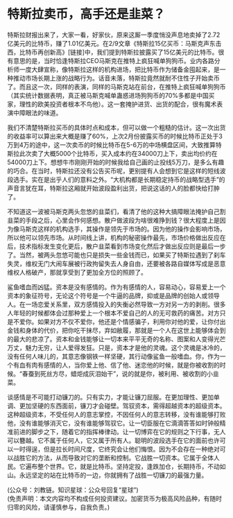 # 特斯拉卖币，高手还是韭菜？

特斯拉财报出来了，大家一看，好家伙，原来这厮一季度悄没声息地卖掉了2.72亿美元的比特币，赚了1.01亿美元。在2/9文章《特斯拉15亿买币：马斯克声东击西，比特币再创新高》[链接]中，我们提到特斯拉披露买了15亿美元的比特币。很有意思的是，当时恰逢特斯拉CEO马斯克在推特上疯狂喊单狗狗币。业内各路分析师一度大肆宣称，像特斯拉这样的机构进场，把比特币作为储备金囤起来，是一种推动市场长期上涨的战略行为。话音未落，特斯拉竟然就耐不住性子开始卖币了。而且这一次，同样的表演，同样的马斯克站在前台，在推特上疯狂喊单狗狗币（其实统计数据表明，真正被马斯克喊单蛊惑进场狗狗币的70%多都是中国买家，理性的欧美投资者根本不鸟他）。这一套掩护进货、出货的配合，很有魔术表演中障眼法的味道。

我们不清楚特斯拉买币的具体时点和成本，但可以做一个粗糙的估计。这一次出货的收益率可以算出来大概是赚了60%，上次2月份披露买币的时候比特币正处于3万到4万的途中，这一次卖币的时候比特币在5-6万的中场横盘区间，大致推算特斯拉此次卖了大概5000个比特币，买入成本约在34000刀上下，卖出均价约在54000刀上下。想想牛市刚刚开始的时候我给自己画的止投线5万刀，是多么有趣的巧合。在当时，特斯拉还没有公告买币呢，更别提有人会想到它是这样的短线波段选手。实在是出乎人们的意料之外。“大机构都是长期稳定持币的战略型选手”的声音言犹在耳，特斯拉这厢就开始波段盈利出货，把说这话的人的脸都快给打肿了。

不知道这一波被马斯克两头忽悠的韭菜们，看清了他的这种大搞障眼法掩护自己割韭菜的手段之后，心里会作何感想。散户做波段为啥很难挣到钱？很大程度上是因为像马斯克这样的机构选手，其操作是领先于市场的。因为他的操作会影响市场，所以他可以领先市场。从时间线上讲，机构的秘密操作最先，市场价格做出反应在后，技术指标发生变化更后，散户韭菜看到市场变化然后才做出反应则是最后一步了。当然，被两头忽悠可能也只是损失一些金钱而已，如果买了特斯拉遇到了刹车失灵，维权无门大闹车展被行政拘留失去人身自由，还要被各路自媒体写成是恶意维权人格破产，那就享受到了更加全方位的照顾了。

鲨鱼嗜血而凶猛。资本是没有感情的。作为有感情的人，容易动心，容易爱上一个资本的象征符号，无论这个符号是一个牛逼的品牌，抑或是品牌的创始人或领导人。在一场恋爱关系里，双方感情投入的失衡必然导致一方对另一方的剥削。很多人年轻的时候都体会过那种爱上一个根本不爱自己的人的无可救药的痛苦。对方只是不爱你。如果对方不仅不爱你，他还是个情感骗子，利用你对他的爱，让你付出金钱和身体的代价，把你吃干抹尽，弃如敝履，那就是一个人在这世上能够体会到的最大的悲凉了。资本和金钱能够让一切本来平平无奇的名称、图案和人变得光芒万丈，魅力无穷，让人爱得发狂。只是，资本才是他的灵魂。这个灵魂是冰冷的，没有任何人味儿的，其意志像钢铁一样坚硬，其行动像鲨鱼一般嗜血。你，作为一个有血有肉有感情的人，当你爱上他、信了他、迷恋他的时候，就是你被收割的时候。“春蚕到死丝方尽，蜡炬成灰泪始干”，说的就是你，被利用、被收割的小韭菜。

谈感情是不可能打动镰刀的。只有实力，才能让镰刀屈服。在更加理性、更加单调、更加坚硬的东西面前，镰刀才会碰壁。驾驭资本，需得超越资本的超级资本。这种超级资本，不受任何人的意志掌控，不因任何人的意志转移，没有谁能够打败他，没有谁能够消灭它，没有谁能够驾驭它。让一切臣服在它滴滴答答如时钟般精准前进的脚步之下，随着它的指挥棒律动。让一切博弈在它的规则之下行事，无人可以簪越。它不属于任何人，它又属于所有人。聪明的波段选手在它的面前也许可以一时得逞，但是拉长时间尺度，它终究会让他们悔恨。因为不会存在一种绝对可以战胜它的方法，从而导致对它的垄断和控制。它战胜一切资本。它属于全体人民。它遍布整个世界。它，就是比特币。坚持定投，逢跌加仓，长期持币，不动如山。永远坚定的站在比特币的一边，你就拥有了战胜一切镰刀的最强力量。

(公众号：刘教链。知识星球：公众号回复“星球”) \
(免责声明：本文内容均不构成任何投资建议。加密货币为极高风险品种，有随时归零的风险，请谨慎参与，自我负责。)
